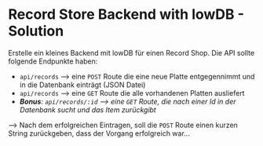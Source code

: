 # Record Store Backend with lowDB - Solution


Erstelle ein kleines Backend mit lowDB für einen Record Shop. Die API sollte folgende Endpunkte haben:

- `api/records` --> eine `POST` Route die eine neue Platte entgegennimmt und in die Datenbank einträgt (JSON Datei)
- `api/records` --> eine `GET` Route die alle vorhandenen Platten ausliefert
-  ***Bonus**: `api/records/:id` --> eine `GET` Route, die nach einer Id in der Datenbank sucht und das Item zurückgibt*

--> Nach dem erfolgreichen Eintragen, soll die `POST` Route einen kurzen String zurückgeben, dass der Vorgang erfolgreich war...

